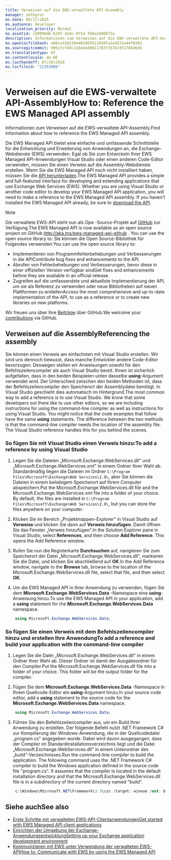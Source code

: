 ```yaml
---
title: Verweisen auf die EWS-verwaltete API-Assembly
manager: sethgros
ms.date: 09/17/2015
ms.audience: Developer
localization_priority: Normal
ms.assetid: 130990db-6297-42dc-9f5d-f68a2400872a
description: Informationen zum Verweisen auf die EWS-verwaltete API-Assembly.
ms.openlocfilehash: a08ce43d139440186f611049fa1e457ea44f0362
ms.sourcegitcommit: 9061fcf40c218ebe88911783f357b7df278846db
ms.translationtype: HT
ms.contentlocale: de-DE
ms.lasthandoff: 07/28/2018
ms.locfileid: "21353686"
---
```

# <a name="reference-the-ews-managed-api-assembly"></a><span data-ttu-id="7972d-103">Verweisen auf die EWS-verwaltete API-Assembly</span><span class="sxs-lookup"><span data-stu-id="7972d-103">How to: Reference the EWS Managed API assembly</span></span>

<span data-ttu-id="7972d-104">Informationen zum Verweisen auf die EWS-verwaltete API-Assembly.</span><span class="sxs-lookup"><span data-stu-id="7972d-104">Find information about how to reference the EWS Managed API assembly.</span></span>
  
<span data-ttu-id="7972d-p101">Die EWS Managed API bietet eine einfache und umfassende Schnittstelle für die Entwicklung und Erweiterung von Anwendungen an, die Exchange-Webdienste (EWS) verwenden. Egal ob Sie zum Entwickeln Ihrer EWS Managed API-Anwendungen Visual Studio oder einen anderen Code-Editor verwenden, müssen Sie einen Verweis auf die Assembly-Webdienste erstellen. Wenn Sie die EWS Managed API noch nicht installiert haben, müssen Sie die [API herunterladen](http://aka.ms/ews-managed-api-readme).</span><span class="sxs-lookup"><span data-stu-id="7972d-p101">The EWS Managed API provides a simple and full-featured interface for developing and extending applications that use Exchange Web Services (EWS). Whether you are using Visual Studio or another code editor to develop your EWS Managed API application, you will need to make a reference to the EWS Managed API assembly. If you haven't installed the EWS Managed API already, be sure to [download the API](http://aka.ms/ews-managed-api-readme).</span></span>
  
> [!NOTE]
> <span data-ttu-id="7972d-108">Die verwaltete EWS-API steht nun als Ope -Source-Projekt auf [GitHub](https://github.com/officedev/ews-managed-api) zur Verfügung.</span><span class="sxs-lookup"><span data-stu-id="7972d-108">The EWS Managed API is now available as an open source project on  GitHub http://aka.ms/ews-managed-api-github . You can use the open source library to:</span></span> <span data-ttu-id="7972d-109">Sie können die Open Source-Bibliothek für Folgendes verwenden:</span><span class="sxs-lookup"><span data-stu-id="7972d-109">You can use the open source library to:</span></span> 
> - <span data-ttu-id="7972d-110">Implementieren von Programmfehlerbehebungen und Verbesserungen in die API</span><span class="sxs-lookup"><span data-stu-id="7972d-110">Contribute bug fixes and enhancements to the API.</span></span> 
> - <span data-ttu-id="7972d-111">Abrufen von Fehlerbehebungen und Verbesserungen, bevor diese in einer offiziellen Version verfügbar sind</span><span class="sxs-lookup"><span data-stu-id="7972d-111">Get fixes and enhancements before they are available in an official release.</span></span> 
> - <span data-ttu-id="7972d-112">Zugreifen auf die umfassendste und aktuellste Implementierung der API, um sie als Referenz zu verwenden oder neue Bibliotheken auf neuen Plattformen zu erstellen</span><span class="sxs-lookup"><span data-stu-id="7972d-112">Access the most comprehensive and up-to-date implementation of the API, to use as a reference or to create new libraries on new platforms.</span></span>
> 
>  <span data-ttu-id="7972d-113">Wir freuen uns über Ihre [Beiträge](https://github.com/OfficeDev/ews-managed-api/blob/master/CONTRIBUTING.md) über GitHub.</span><span class="sxs-lookup"><span data-stu-id="7972d-113">We welcome your [contributions](https://github.com/OfficeDev/ews-managed-api/blob/master/CONTRIBUTING.md) via GitHub.</span></span> 
  
## <a name="referencing-the-assembly"></a><span data-ttu-id="7972d-114">Verweisen auf die Assembly</span><span class="sxs-lookup"><span data-stu-id="7972d-114">Referencing the assembly</span></span>

<span data-ttu-id="7972d-p103">Sie können einen Verweis am einfachsten mit Visual Studio erstellen. Wir sind uns dennoch bewusst, dass manche Entwickler andere Code-Editor bevorzugen. Deswegen stellen wir Anweisungen sowohl für den Befehlszeilencompiler als auch Visual Studio bereit. Ihnen ist sicherlich aufgefallen, dass in den beiden Beispielen unten dasselbe **using**-Argument verwendet wird. Der Unterschied zwischen den beiden Methoden ist, dass der Befehlszeilencompiler den Speicherort der Assemblydatei benötigt. In Visual Studio geschieht dies automatisch im Hintergrund.</span><span class="sxs-lookup"><span data-stu-id="7972d-p103">The most common way to add a reference is to use Visual Studio. We know that some developers out there like to use other editors, so we are including instructions for using the command-line compiler as well as instructions for using Visual Studio. You might notice that the code examples that follow have the same **using** statements. The difference between the two methods is that the command-line compiler needs the location of the assembly file. The Visual Studio reference handles this for you behind the scenes.</span></span> 
  
### <a name="to-add-a-reference-by-using-visual-studio"></a><span data-ttu-id="7972d-120">So fügen Sie mit Visual Studio einen Verweis hinzu:</span><span class="sxs-lookup"><span data-stu-id="7972d-120">To add a reference by using Visual Studio</span></span>

1. <span data-ttu-id="7972d-p104">Legen Sie die Dateien „Microsoft.Exchange.WebServices.dll" und „Microsoft.Exchange.WebServices.xml" in einem Ordner Ihrer Wahl ab. Standardmäßig liegen die Dateien im Ordner  `C:\Program Files\Microsoft\Exchange\Web Services\2.0\`, aber Sie können die Dateien in einem beliebigem Speicherort auf Ihrem Computer abspeichern.</span><span class="sxs-lookup"><span data-stu-id="7972d-p104">Put the Microsoft.Exchange.WebServices.dll file and the Microsoft.Exchange.WebServices.xml file into a folder of your choice. By default, the files are installed in  `C:\Program Files\Microsoft\Exchange\Web Services\2.0\`, but you can store the files anywhere on your computer.</span></span>
    
2. <span data-ttu-id="7972d-p105">Klicken Sie im Bereich „Projektmappen-Explorer" in Visual Studio auf **Verweise** und klicken Sie dann auf **Verweis hinzufügen**. Damit öffnen Sie das Fenster „Verweis hinzufügen".</span><span class="sxs-lookup"><span data-stu-id="7972d-p105">In the Solution Explorer pane in Visual Studio, select **References**, and then choose **Add Reference**. This opens the Add Reference window.</span></span>
    
3. <span data-ttu-id="7972d-125">Rufen Sie nun die Registerkarte **Durchsuchen** auf, navigieren Sie zum Speicherort der Datei „Microsoft.Exchange.WebServices.dll", markieren Sie die Datei, und klicken Sie abschließend auf **OK**.</span><span class="sxs-lookup"><span data-stu-id="7972d-125">In the Add Reference window, navigate to the **Browse** tab, browse to the location of the Microsoft.Exchange.WebServices.dll file, select that file, and then select **OK**.</span></span> 
    
4. <span data-ttu-id="7972d-126">Um die EWS Managed API in Ihrer Anwendung zu verwenden, fügen Sie dem **Microsoft.Exchange.WebServices.Data** -Namespace eine **using**-Anweisung hinzu.</span><span class="sxs-lookup"><span data-stu-id="7972d-126">To use the EWS Managed API in your application, add a **using** statement for the **Microsoft.Exchange.WebServices.Data** namespace.</span></span> 
    
   ```cs
    using Microsoft.Exchange.WebServices.Data;
   ```

### <a name="to-add-a-reference-and-build-your-application-with-the-command-line-compiler"></a><span data-ttu-id="7972d-127">So fügen Sie einen Verweis mit dem Befehlszeilencompiler hinzu und erstellen Ihre Anwendung</span><span class="sxs-lookup"><span data-stu-id="7972d-127">To add a reference and build your application with the command-line compiler</span></span>

1. <span data-ttu-id="7972d-p106">Legen Sie die Datei „Microsoft.Exchange.WebServices.dll" in einem Ordner Ihrer Wahl ab. Dieser Ordner ist damit der Ausgabeordner für den Compiler.</span><span class="sxs-lookup"><span data-stu-id="7972d-p106">Put the Microsoft.Exchange.WebServices.dll file into a folder of your choice. This folder will be the output folder for the compiler.</span></span>
    
2. <span data-ttu-id="7972d-130">Fügen Sie dem **Microsoft.Exchange.WebServices.Data** -Namespace in Ihrem Quellcode-Editor ein **using**-Argument hinzu.</span><span class="sxs-lookup"><span data-stu-id="7972d-130">In your source code editor, add a **using** statement to the source code for the **Microsoft.Exchange.WebServices.Data** namespace.</span></span> 
    
   ```cs
    using Microsoft.Exchange.WebServices.Data;
   ```

3. <span data-ttu-id="7972d-p107">Führen Sie den Befehlszeilencompiler aus, um ein Build Ihrer Anwendung zu erstellen. Der folgende Befehl nutzt .NET Framework C# zur Kompilierung der Windows-Anwendung, die in der Quellcodedatei „program.cs" angegeben wurde. Dabei wird davon ausgegangen, dass der Compiler im Standardinstallationsverzeichnis liegt und die Datei „Microsoft.Exchange.WebServices.dll" in einem Unterordner des „build"-Verzeichnisses.</span><span class="sxs-lookup"><span data-stu-id="7972d-p107">Run the command-line compiler to build the application. The following command uses the .NET Framework C# compiler to build the Windows application defined in the source code file "program.cs". It assumes that the compiler is located in the default installation directory and that the Microsoft.Exchange.WebServices.dll file is in a subdirectory of the current directory named "build".</span></span>
    
   ```cs
    c:\Windows\Microsoft.NET\Framework\3.5\csc /target: winexe /out: build\testApplication /reference: build\Microsoft.Exchange.WebServices.dll program.cs
   ```

## <a name="see-also"></a><span data-ttu-id="7972d-134">Siehe auch</span><span class="sxs-lookup"><span data-stu-id="7972d-134">See also</span></span>

- [<span data-ttu-id="7972d-135">Erste Schritte mit verwalteten EWS-API-Clientanwendungen</span><span class="sxs-lookup"><span data-stu-id="7972d-135">Get started with EWS Managed API client applications</span></span>](get-started-with-ews-managed-api-client-applications.md)    
- [<span data-ttu-id="7972d-136">Einrichten der Umgebung der Exchange-Anwendungsentwicklung</span><span class="sxs-lookup"><span data-stu-id="7972d-136">Setting up your Exchange application development environment</span></span>](setting-up-your-exchange-application-development-environment.md)   
- [<span data-ttu-id="7972d-137">Kommunizieren mit EWS unter Verwendung der verwalteten EWS-API</span><span class="sxs-lookup"><span data-stu-id="7972d-137">How to: Communicate with EWS by using the EWS Managed API</span></span>](how-to-communicate-with-ews-by-using-the-ews-managed-api.md)
    

